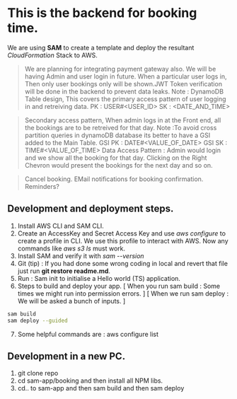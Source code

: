 # This is the backend for booking time.
We are using **SAM** to create a template and deploy the resultant *CloudFormation* Stack to AWS.
> We are planning for integrating payment gateway also.
> We will be having Admin and user login in future.
> When a particular user logs in, Then only user bookings only will be shown.JWT Token verification will be done in the backend to prevent data leaks.
Note : DynamoDB Table design, This covers the primary access pattern of user logging in and retreiving data.
      PK : USER#<USER_ID>
      SK : <DATE_AND_TIME>

> Secondary access pattern, When admin logs in at the Front end, all the bookings are to be retreived for that day.
Note :To avoid cross partition queries in dynamoDB database its better to have a GSI added to the Main Table.
      GSI PK : DATE#<VALUE_OF_DATE>
      GSI SK : TIME#<VALUE_OF_TIME>
Data Access Pattern : Admin would login and we show all the booking for that day. Clicking on the Right Chevron would present the bookings for the next day and so on.

> Cancel booking.
> EMail notifications for booking confirmation.
> Reminders?

## Development and deployment steps.
1. Install AWS CLI and SAM CLI.
2. Create an AccessKey and Secret Access Key and use *aws configure* to create a profile in CLI. We use this profile to interact with AWS. Now any commands like *aws s3 ls* must work.
3. Install SAM and verify it with *sam --version*
4. Git (tip) : If you had done some wrong coding in local and revert that file just run **git restore readme.md**.
5. Run : Sam init to initialise a Hello world (TS) application.
6. Steps to build and deploy your app. 
[ When you run sam build : Some times we might run into permission errors. ]
[ When we run sam deploy : We will be asked a bunch of inputs. ]
```bash
sam build
sam deploy --guided
```
7. Some helpful commands are : 
aws configure list

## Development in a new PC.
1. git clone repo
2. cd sam-app/booking and then install all NPM libs.
3. cd.. to sam-app and then sam build and then sam deploy